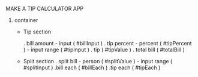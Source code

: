 MAKE A TIP CALCULATOR APP 

1. container

    - Tip section

        . bill amount
            - input            (  #billInput   )
        . tip percent
            - percent          (  #tipPercent  )
            - input range      (  #tipInput    )
        . tip                  (  #tipValue    )
        . total bill           (  #totalBill   )

    - Split section
        . split bill
            - person           (  #splitValue  )
            - input range      (  #splitInput  )
        .bill each             (  #billEach    )
        .tip each              (  #tipEach     )

